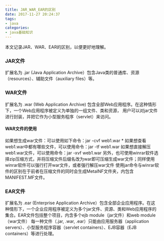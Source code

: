 ```yaml
---
title: JAR_WAR_EAR的区别
date: 2017-11-27 20:24:37
tags: 
- java
categories: 
- java基础知识
---
```


本文记录JAR、WAR、EAR的区别，以便更好地理解。
<!-- more -->

### JAR文件
扩展名为 .jar
(Java Application Archive）包含Java类的普通库、资源（resources）、辅助文件（auxiliary files）等。

### WAR文件
扩展名为 .war
(Web Application Archive) 包含全部Web应用程序。在这种情形下，一个Web应用程序被定义为单独的一组文件、类和资源，
用户可以对jar文件进行封装，并把它作为小型服务程序（servlet）来访问。

#### WAR文件的使用
如果想生成war文件：可以使用如下命令：jar -cvf web1.war *
如果想查看web1.war中都有哪些文件，可以使用命令：jar -tf web1.war
如果想直接解压web1.war文件，可以使用命令：jar -xvf web1.war
另外，也可使用winrar软件选择zip压缩方式，并将压缩文件后缀名改为war即可压缩生成war文件；同样使用winrar软件可以强行打开war文件，或者强行解压war文件
使用jar命令与winrar软件的区别在于前者在压缩文件的同时会生成MetaINF文件夹，内包含MANIFEST.MF文件。

### EAR文件
扩展名为 .ear
(Enterprise Application Archive）包含全部企业应用程序。在这种情形下，一个企业应用程序被定义为多个jar文件、资源、类和Web应用程序的集合。EAR文件包括整个项目，内含多个ejb module（jar文件）和web module（war文件）
每一种文件（.jar, .war, .ear）只能由应用服务器（application servers）、小型服务程序容器（servlet containers）、EJB容器（EJB containers）等进行处理。
